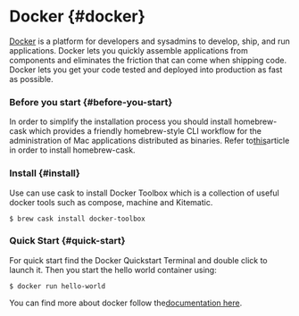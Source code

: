 # Docker {#docker}

[Docker](https://docs.docker.com/) is a platform for developers and sysadmins to develop, ship, and run applications. Docker lets you quickly assemble applications from components and eliminates the friction that can come when shipping code. Docker lets you get your code tested and deployed into production as fast as possible.

### Before you start {#before-you-start}

In order to simplify the installation process you should install homebrew-cask which provides a friendly homebrew-style CLI workflow for the administration of Mac applications distributed as binaries. Refer to[this](http://sourabhbajaj.com/mac-setup/Homebrew/Cask.html)article in order to install homebrew-cask.

### Install {#install}

Use can use cask to install Docker Toolbox which is a collection of useful docker tools such as compose, machine and Kitematic.

```
$ brew cask install docker-toolbox

```

### Quick Start {#quick-start}

For quick start find the Docker Quickstart Terminal and double click to launch it. Then you start the hello world container using:

```
$ docker run hello-world

```

You can find more about docker follow the[documentation here](https://docs.docker.com/).

